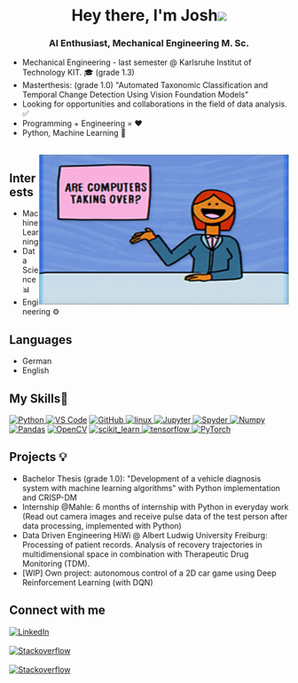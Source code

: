 <h1 align="center">Hey there, I'm Josh<img src="https://raw.githubusercontent.com/MartinHeinz/MartinHeinz/master/wave.gif" width="30px"></h1>

<h3 align="center">AI Enthusiast, Mechanical Engineering M. Sc.</h3>




<p>
  
- Mechanical Engineering - last semester @ Karlsruhe Institut of Technology KIT. 🎓 (grade 1.3)
- Masterthesis: (grade 1.0) "Automated Taxonomic Classification and Temporal Change Detection Using Vision Foundation Models"
- Looking for opportunities and collaborations in the field of data analysis. ✅ 
- Programming + Engineering = ❤️
- Python, Machine Learning 💪
</p>

<br />
<img align="right" height="270px" width="450px" alt="GIF" src="https://raw.githubusercontent.com/JoshAlb21/JoshAlb21/master/assets/computer_taking_over.gif" />

## **Interests**
- Machine Learning
- Data Science 📊
- Engineering ⚙️

## **Languages**
- German
- English

## **My Skills**🧰

<p align="left">
<a href="https://www.python.org" target="_blank"> <img src="https://img.shields.io/badge/Python-FFD43B?style=for-the-badge&logo=python&logoColor=darkgreen" alt="Python"/> </a>
<a href="https://code.visualstudio.com/" target="_blank"> <img src="https://img.shields.io/badge/Visual_Studio_Code-0078D4?style=for-the-badge&logo=visual%20studio%20code&logoColor=white" alt="VS Code"/></a>
<a href="https://github.com/" target="_blank"> <img src="https://img.shields.io/badge/GitHub-100000?style=for-the-badge&logo=github&logoColor=white" alt="GitHub"/>
<a href="https://www.linux.org/" target="_blank"> <img src="https://img.shields.io/badge/Linux-FCC624?style=for-the-badge&logo=linux&logoColor=black" alt="linux"/> </a>
<a href="https://jupyter.org/" target="_blank"> <img src="https://img.shields.io/badge/Jupyter-F37626.svg?&style=for-the-badge&logo=Jupyter&logoColor=white" alt="Jupyter"/> </a>
<a href="https://docs.anaconda.com/anaconda/user-guide/tasks/integration/spyder/#:~:text=Spyder%2C%20the%20Scientific%20Python%20Development,%2C%20debugging%2C%20and%20introspection%20features.&text=Spyder%20is%20also%20pre%2Dinstalled,which%20is%20included%20in%20Anaconda." target="_blank"> <img src="https://img.shields.io/badge/conda-342B029.svg?&style=for-the-badge&logo=anaconda&logoColor=white" alt="Spyder"/> </a>
<a href="https://numpy.org/" target="_blank"> <img src="https://img.shields.io/badge/Numpy-777BB4?style=for-the-badge&logo=numpy&logoColor=white" alt="Numpy"/></a>
<a href="https://pandas.pydata.org/" target="_blank"> <img src="https://img.shields.io/badge/Pandas-2C2D72?style=for-the-badge&logo=pandas&logoColor=white" alt="Pandas"/></a>
<a href="https://opencv.org/" target="_blank"> <img src="https://img.shields.io/badge/OpenCV-27338e?style=for-the-badge&logo=OpenCV&logoColor=white" alt="OpenCV"/></a>
<a href="https://scikit-learn.org/" target="_blank"> <img src="https://img.shields.io/badge/scikit_learn-F7931E?style=for-the-badge&logo=scikit-learn&logoColor=white" alt="scikit_learn"/> </a>
<a href="https://www.tensorflow.org" target="_blank"> <img src="https://img.shields.io/badge/TensorFlow-FF6F00?style=for-the-badge&logo=TensorFlow&logoColor=white" alt="tensorflow"/> </a>
<a href="https://pytorch.org" target="_blank"> <img src="https://img.shields.io/badge/PyTorch-%23EE4C2C.svg?style=for-the-badge&logo=PyTorch&logoColor=white" alt="PyTorch"/> </a>

  
## **Projects** 💡 
- Bachelor Thesis (grade 1.0): "Development of a vehicle diagnosis system with machine learning algorithms"
  with Python implementation and CRISP-DM
- Internship @Mahle:
  6 months of internship with Python in everyday work (Read out camera images and receive pulse data of the test person after data processing, implemented with Python)
- Data Driven Engineering HiWi @ Albert Ludwig University Freiburg:
  Processing of patient records. Analysis of recovery trajectories in multidimensional space in combination with Therapeutic Drug Monitoring (TDM).
- [WIP] Own project: autonomous control of a 2D car game using Deep Reinforcement Learning (with DQN)
    
## **Connect with me**
  
[<img align="top" alt="LinkedIn" src="https://img.shields.io/badge/LinkedIn-0077B5?style=for-the-badge&logo=linkedin&logoColor=white" />](https://www.linkedin.com/in/joshua-albiez-7a9a941a8/)
<br><br>
[<img align="top" alt="Stackoverflow" src="https://img.shields.io/badge/-Gmail-black?logo=gmail&style=for-the-badge&logoWidth=38" />](mailto:joshua.albiez3@gmail.com")
<br><br>
[<img align="top" alt="Stackoverflow" src="https://img.shields.io/badge/-Outlook-blue?logo=microsoft-outlook&style=for-the-badge&logoWidth=20" />](mailto:uvtoc@student.kit.edu")
<br><br>
